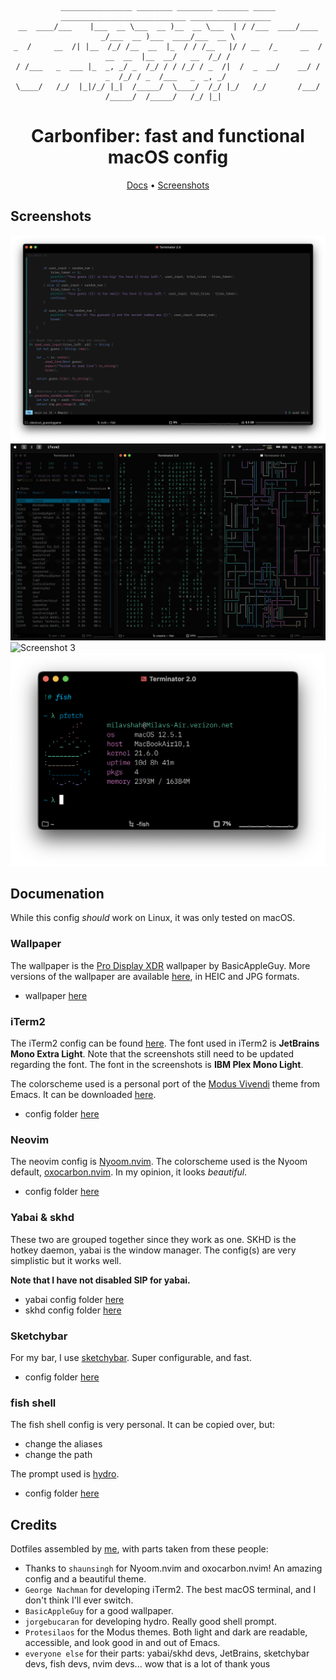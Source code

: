 <div align="center">

```
________________ ________ ________ _______ _____   ____________________________ __________________ 
__  ____/___    |___  __ \___  __ )__  __ \___  | / /___  ____/____  _/___  __ )___  ____/___  __ \
_  /     __  /| |__  /_/ /__  __  |_  / / /__   |/ / __  /_     __  /  __  __  |__  __/   __  /_/ /
/ /___   _  ___ |_  _, _/ _  /_/ / / /_/ / _  /|  /  _  __/    __/ /   _  /_/ / _  /___   _  _, _/ 
\____/   /_/  |_|/_/ |_|  /_____/  \____/  /_/ |_/   /_/       /___/   /_____/  /_____/   /_/ |_|  

```
# Carbonfiber: fast and functional macOS config

[Docs](#Documentation) • [Screenshots](#Screenshots)
</div>

## Screenshots

![Screenshot 0](./images/screenshot2.png)
![Screenshot 2](./images/screenshot3.png)
![Screenshot 3](./images/screenshot1.png)
![Screenshot 4](./images/screenshot4.png)

## Documenation
While this config _should_ work on Linux, it was only tested on macOS.

### Wallpaper
The wallpaper is the [Pro Display XDR](https://basicappleguy.com/basicappleblog/xdr) wallpaper by BasicAppleGuy. 
More versions of the wallpaper are available [here](https://basicappleguy.com/basicappleblog/xdr), in HEIC and JPG formats. 

* wallpaper [here](./TitaniumDynamicXDR.heic)

### iTerm2
The iTerm2 config can be found [here](./iterm2/CarbonfiberProfile.json).
The font used in iTerm2 is **JetBrains Mono Extra Light**. Note that the screenshots still need to be updated regarding the font. 
The font in the screenshots is **IBM Plex Mono Light**.

The colorscheme used is a personal port of the [Modus Vivendi](https://protesilaos.com/emacs/modus-themes) theme from Emacs. It can be downloaded [here](https://raw.githubusercontent.com/shahmilav/carbonfiber-dots/main/iterm2/Modus%20Vivendi.itermcolors).

* config folder [here](./iterm2)

### Neovim
The neovim config is [Nyoom.nvim](https://github.com/shaunsingh/nyoom.nvim).
The colorscheme used is the Nyoom default, [oxocarbon.nvim](https://github.com/shaunsingh/oxocarbon.nvim). In my opinion, it looks _beautiful_.

* config folder [here](./nvim)

### Yabai & skhd
These two are grouped together since they work as one. SKHD is the hotkey daemon, yabai is the window manager.
The config(s) are very simplistic but it works well.

**Note that I have not disabled SIP for yabai.**

* yabai config folder [here](./yabai)
* skhd config folder [here](./skhd)

### Sketchybar
For my bar, I use [sketchybar](https://felixkratz.github.io/SketchyBar/). Super configurable, and fast.

* config folder [here](./sketchybar)

### fish shell
The fish shell config is very personal. It can be copied over, but:
* change the aliases
* change the path

The prompt used is [hydro](https://github.com/jorgebucaran/hydro).

* config folder [here](./fish) 

## Credits
Dotfiles assembled by [me](https://github.com/shahmilav), with parts taken from these people:
* Thanks to `shaunsingh` for Nyoom.nvim and oxocarbon.nvim! An amazing config and a beautiful theme.
* `George Nachman` for developing iTerm2. The best macOS terminal, and I don't think I'll ever switch.
* `BasicAppleGuy` for a good wallpaper.
* `jorgebucaran` for developing hydro. Really good shell prompt.
* `Protesilaos` for the Modus themes. Both light and dark are readable, accessible, and look good in and out of Emacs.
* `everyone else` for their parts: yabai/skhd devs, JetBrains, sketchybar devs, fish devs, nvim devs...
wow that is a lot of thank yous
